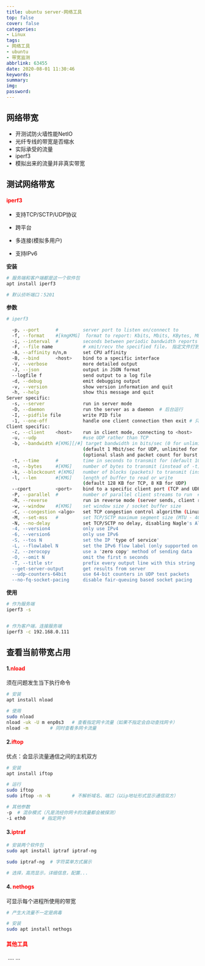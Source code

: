 ```yaml
---
title: ubuntu server-网络工具
top: false
cover: false
categories:
- Linux
tags:
- 网络工具
- ubuntu
- 带宽监测
abbrlink: 63455
date: 2020-08-01 11:30:46
keywords:
summary:
img:
password:
---
```




## 网络带宽

- 开测试防火墙性能NetIO
- 光纤专线的带宽是否缩水
- 实际承受的流量
- iperf3
- 模拟出来的流量并非真实带宽



## 测试网络带宽

#### <font color=red>iperf3</font>

- 支持TCP/SCTP/UDP协议

- 跨平台

- 多连接(模拟多用户)

- 支持IPv6

  

**安装**

```bash
# 服务端和客户端都是这一个软件包
apt install iperf3

# 默认侦听端口：5201
```



**参数**

```bash
# iperf3

  -p, --port      #         server port to listen on/connect to
  -f, --format    #[kmgKMG]  format to report: Kbits, Mbits, KBytes, MBytes
  -i, --interval  #         seconds between periodic bandwidth reports
  -F, --file name           # xmit/recv the specified file， 指定文件打到对方
  -A, --affinity n/n,m      set CPU affinity
  -B, --bind      <host>    bind to a specific interface
  -V, --verbose             more detailed output
  -J, --json                output in JSON format
  --logfile f               send output to a log file
  -d, --debug               emit debugging output
  -v, --version             show version information and quit
  -h, --help                show this message and quit
Server specific:
  -s, --server              run in server mode
  -D, --daemon              run the server as a daemon	# 后台运行
  -I, --pidfile file        write PID file
  -1, --one-off             handle one client connection then exit # 只接收第一个客户端的测试
Client specific:
  -c, --client    <host>    run in client mode, connecting to <host>
  -u, --udp                 #use UDP rather than TCP
  -b, --bandwidth #[KMG][/#] target bandwidth in bits/sec (0 for unlimited)  # 限制流量带宽
                            (default 1 Mbit/sec for UDP, unlimited for TCP)
                            (optional slash and packet count for burst mode)
  -t, --time      #         time in seconds to transmit for (default 10 secs) # 测试时长(默认10s)
  -n, --bytes     #[KMG]    number of bytes to transmit (instead of -t)
  -k, --blockcount #[KMG]   number of blocks (packets) to transmit (instead of -t or -n)
  -l, --len       #[KMG]    length of buffer to read or write
                            (default 128 KB for TCP, 8 KB for UDP)
  --cport         <port>    bind to a specific client port (TCP and UDP, default: ephemeral port)
  -P, --parallel  #         number of parallel client streams to run  # 并发数量
  -R, --reverse             run in reverse mode (server sends, client receives)
  -w, --window    #[KMG]    set window size / socket buffer size
  -C, --congestion <algo>   set TCP congestion control algorithm (Linux and FreeBSD only)
  -M, --set-mss   #         set TCP/SCTP maximum segment size (MTU - 40 bytes)
  -N, --no-delay            set TCP/SCTP no delay, disabling Nagle's Algorithm
  -4, --version4            only use IPv4
  -6, --version6            only use IPv6
  -S, --tos N               set the IP 'type of service'
  -L, --flowlabel N         set the IPv6 flow label (only supported on Linux)
  -Z, --zerocopy            use a 'zero copy' method of sending data
  -O, --omit N              omit the first n seconds
  -T, --title str           prefix every output line with this string
  --get-server-output       get results from server
  --udp-counters-64bit      use 64-bit counters in UDP test packets
  --no-fq-socket-pacing     disable fair-queuing based socket pacing

```



**使用**

```bash
# 作为服务端
iperf3 -s


# 作为客户端，连接服务端
iperf3 -c 192.168.0.111
```





## 查看当前带宽占用

#### 1.<font color=red>nload</font>

须在问题发生当下执行命令


```bash
# 安装
apt install nload

# 使用
sudo nload
nload -uk -U m enp0s3	# 查看指定网卡流量（如果不指定会自动查找网卡）
nload -m		# 同时查看多网卡流量
```



#### 2.<font color=red>iftop </font>

优点：会显示流量通信之间的主机双方

```bash
# 安装
apt install iftop

# 运行
sudo iftop
sudo iftop -n -N		# 不解析域名、端口（以ip地址形式显示通信双方）

# 其他参数
-p	# 混杂模式（凡是流经你网卡的流量都会被探测）
-i eth0		 # 指定网卡
```



#### 3.<font color=red>iptraf </font>


```bash
# 安装两个软件包
sudo apt install iptraf iptraf-ng

sudo iptraf-ng	# 字符菜单方式展示

# 选择，高亮显示，详细信息，配置...
```





#### 4. <font color=red>nethogs</font>

可显示每个进程所使用的带宽

```bash
# 产生大流量不一定是病毒

# 安装
sudo apt install nethogs

```



####  <font color=red>其他工具</font>

​	.... ...



























